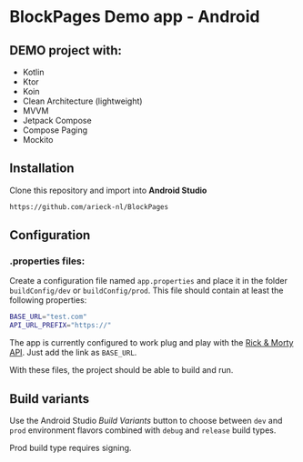 # BlockPages Demo app - Android

## DEMO project with:
- Kotlin
- Ktor
- Koin
- Clean Architecture (lightweight)
- MVVM
- Jetpack Compose
- Compose Paging
- Mockito

## Installation
Clone this repository and import into **Android Studio**
```bash
https://github.com/arieck-nl/BlockPages
```

## Configuration
### .properties files:

Create a configuration file named `app.properties` and place it in the folder `buildConfig/dev` or `buildConfig/prod`. This file should contain at least the following properties:
```bash
BASE_URL="test.com"
API_URL_PREFIX="https://"
```

The app is currently configured to work plug and play with the [Rick & Morty API](https://rickandmortyapi.com). Just add the link as `BASE_URL`.

With these files, the project should be able to build and run.

## Build variants
Use the Android Studio *Build Variants* button to choose between `dev` and `prod` environment flavors combined with `debug` and `release` build types.

Prod build type requires signing.
